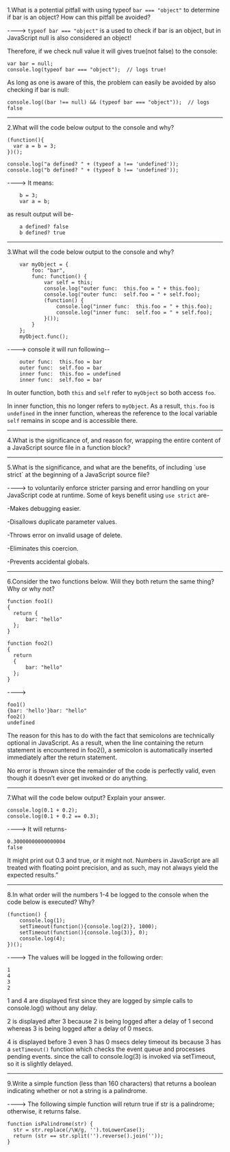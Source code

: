 1.What is a potential pitfall with using typeof `bar === "object"` to determine if bar is an object? How can this pitfall be avoided?

---->
  `typeof bar === "object"` is a used to check if bar is an object, but in JavaScript null is also considered an object!

Therefore, if we check null value it will gives true(not false) to the console:

	var bar = null;
	console.log(typeof bar === "object");  // logs true!
As long as one is aware of this, the problem can easily be avoided by also checking if bar is null:

	console.log((bar !== null) && (typeof bar === "object"));  // logs false

<hr>
2.What will the code below output to the console and why?

	(function(){
	  var a = b = 3;
	})();
	
	console.log("a defined? " + (typeof a !== 'undefined'));
	console.log("b defined? " + (typeof b !== 'undefined'));
	
----> It means:

		b = 3;
		var a = b;
as result output will be-

	  	a defined? false
	  	b defined? true
	  	
	  	
<hr>
3.What will the code below output to the console and why?

		var myObject = {
		    foo: "bar",
		    func: function() {
		        var self = this;
		        console.log("outer func:  this.foo = " + this.foo);
		        console.log("outer func:  self.foo = " + self.foo);
		        (function() {
		            console.log("inner func:  this.foo = " + this.foo);
		            console.log("inner func:  self.foo = " + self.foo);
		        }());
		    }
		};
		myObject.func();

----> console it will run following--

		outer func:  this.foo = bar
		outer func:  self.foo = bar
		inner func:  this.foo = undefined
		inner func:  self.foo = bar
		
In outer function, both `this` and `self` refer to `myObject` so both access `foo`.

In inner function, this no longer refers to `myObject`. As a result, `this.foo` is `undefined` in the inner function, whereas the reference to the local variable `self` remains in scope and is accessible there.

<hr>

4.What is the significance of, and reason for, wrapping the entire content of a JavaScript source file in a function block?

<hr>
5.What is the significance, and what are the benefits, of including `use strict` at the beginning of a JavaScript source file?

---->
to voluntarily enforce stricter parsing and error handling on your JavaScript code at runtime. Some of keys benefit using `use strict` are-

-Makes debugging easier.

-Disallows duplicate parameter values.

-Throws error on invalid usage of delete.

-Eliminates this coercion.

-Prevents accidental globals.

<hr>
6.Consider the two functions below. Will they both return the same thing? Why or why not?

	function foo1()
	{
	  return {
	      bar: "hello"
	  };
	}
	
	function foo2()
	{
	  return
	  {
	      bar: "hello"
	  };
	}

---->

	foo1() 
	{bar: 'hello'}bar: "hello"
	foo2() 
	undefined

The reason for this has to do with the fact that semicolons are technically optional in JavaScript. As a result, when the line containing the return statement is encountered in foo2(), a semicolon is automatically inserted immediately after the return statement.

No error is thrown since the remainder of the code is perfectly valid, even though it doesn’t ever get invoked or do anything.

<hr>

7.What will the code below output? Explain your answer.

	console.log(0.1 + 0.2);
	console.log(0.1 + 0.2 == 0.3);
	
----> It will returns-

	0.30000000000000004
	false
	
It might print out 0.3 and true, or it might not. Numbers in JavaScript are all treated with floating point precision, and as such, may not always yield the expected results.”

<hr>

8.In what order will the numbers 1-4 be logged to the console when the code below is executed? Why?

	(function() {
	    console.log(1); 
	    setTimeout(function(){console.log(2)}, 1000); 
	    setTimeout(function(){console.log(3)}, 0); 
	    console.log(4);
	})();
	
---->
The values will be logged in the following order:

	1
	4
	3
	2
	
1 and 4 are displayed first since they are logged by simple calls to console.log() without any delay.

2 is displayed after 3 because 2 is being logged after a delay of 1 second whereas 3 is being logged after a delay of 0 msecs.

4 is displayed before 3 even 3 has 0 msecs deley timeout its because 3 has a `setTimeout()` function which checks the event queue and processes pending events. since the call to console.log(3) is invoked via setTimeout, so it is slightly delayed.

<hr>

9.Write a simple function (less than 160 characters) that returns a boolean indicating whether or not a string is a palindrome.

---->
The following simple function will return true if str is a palindrome; otherwise, it returns false.

	function isPalindrome(str) {
	  str = str.replace(/\W/g, '').toLowerCase();
	  return (str == str.split('').reverse().join(''));
	}
